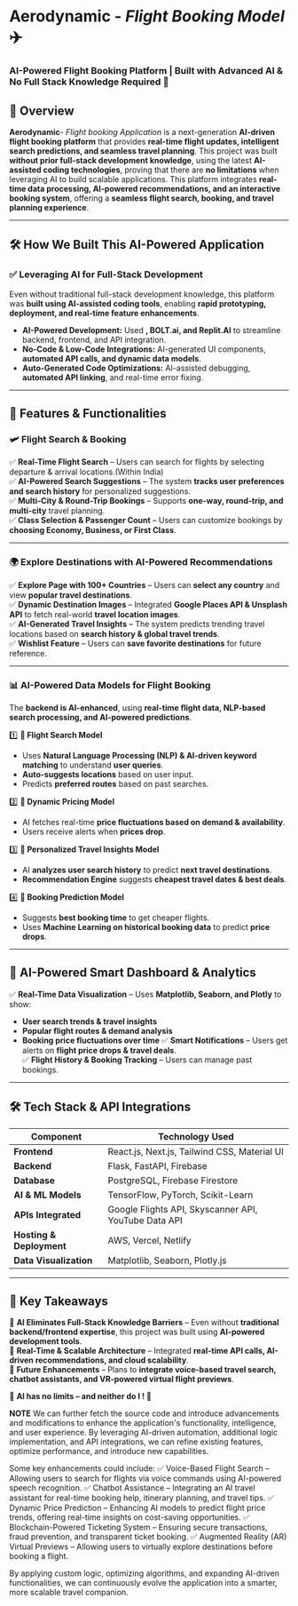# **Aerodynamic** - *Flight Booking Model* ✈️
### **AI-Powered Flight Booking Platform | Built with Advanced AI & No Full Stack Knowledge Required 🚀**

## **📌 Overview**
**Aerodynamic**- *Flight booking Application* is a next-generation **AI-driven flight booking platform** that provides **real-time flight updates, intelligent search predictions, and seamless travel planning**. This project was built **without prior full-stack development knowledge**, using the latest **AI-assisted coding technologies**, proving that there are **no limitations** when leveraging AI to build scalable applications.
This platform integrates **real-time data processing, AI-powered recommendations, and an interactive booking system**, offering a **seamless flight search, booking, and travel planning experience**.

---

## **🛠️ How We Built This AI-Powered Application**
### **✅ Leveraging AI for Full-Stack Development**
Even without traditional full-stack development knowledge, this platform was **built using AI-assisted coding tools**, enabling **rapid prototyping, deployment, and real-time feature enhancements**.  
- **AI-Powered Development:** Used **, BOLT.ai, and Replit.AI** to streamline backend, frontend, and API integration.  
- **No-Code & Low-Code Integrations:** AI-generated UI components, **automated API calls, and dynamic data models**.  
- **Auto-Generated Code Optimizations:** AI-assisted debugging, **automated API linking**, and real-time error fixing.  

---

## **🔹 Features & Functionalities**
### **🛩️ Flight Search & Booking**
✅ **Real-Time Flight Search** – Users can search for flights by selecting departure & arrival locations.(Within India)  
✅ **AI-Powered Search Suggestions** – The system **tracks user preferences and search history** for personalized suggestions.  
✅ **Multi-City & Round-Trip Bookings** – Supports **one-way, round-trip, and multi-city** travel planning.  
✅ **Class Selection & Passenger Count** – Users can customize bookings by **choosing Economy, Business, or First Class**.

---

### **🌍 Explore Destinations with AI-Powered Recommendations**
✅ **Explore Page with 100+ Countries** – Users can **select any country** and view **popular travel destinations**.  
✅ **Dynamic Destination Images** – Integrated **Google Places API & Unsplash API** to fetch real-world **travel location images**.  
✅ **AI-Generated Travel Insights** – The system predicts trending travel locations based on **search history & global travel trends**.  
✅ **Wishlist Feature** – Users can **save favorite destinations** for future reference.  

---

### **📊 AI-Powered Data Models for Flight Booking**
The **backend is AI-enhanced**, using **real-time flight data, NLP-based search processing, and AI-powered predictions**.

1️⃣ **📍 Flight Search Model**  
   - Uses **Natural Language Processing (NLP) & AI-driven keyword matching** to understand **user queries**.
   - **Auto-suggests locations** based on user input.  
   - Predicts **preferred routes** based on past searches.

2️⃣ **💸 Dynamic Pricing Model**  
   - AI fetches real-time **price fluctuations based on demand & availability**.  
   - Users receive alerts when **prices drop**.  

3️⃣ **🚀 Personalized Travel Insights Model**  
   - AI **analyzes user search history** to predict **next travel destinations**.  
   - **Recommendation Engine** suggests **cheapest travel dates & best deals**.  

4️⃣ **📅 Booking Prediction Model**  
   - Suggests **best booking time** to get cheaper flights.  
   - Uses **Machine Learning on historical booking data** to predict **price drops**.

---

## **🔹 AI-Powered Smart Dashboard & Analytics**
✅ **Real-Time Data Visualization** – Uses **Matplotlib, Seaborn, and Plotly** to show:
   - **User search trends & travel insights**
   - **Popular flight routes & demand analysis**
   - **Booking price fluctuations over time**
✅ **Smart Notifications** – Users get alerts on **flight price drops & travel deals**.  
✅ **Flight History & Booking Tracking** – Users can manage past bookings.  

---

## **🛠️ Tech Stack & API Integrations**
| **Component**        | **Technology Used**  |
|--------------------|------------------|
| **Frontend**       | React.js, Next.js, Tailwind CSS, Material UI |
| **Backend**        | Flask, FastAPI, Firebase |
| **Database**       | PostgreSQL, Firebase Firestore |
| **AI & ML Models** | TensorFlow, PyTorch, Scikit-Learn |
| **APIs Integrated**| Google Flights API, Skyscanner API, YouTube Data API |
| **Hosting & Deployment** | AWS, Vercel, Netlify |
| **Data Visualization** | Matplotlib, Seaborn, Plotly.js |

---

## **🚀 Key Takeaways**
🔹 **AI Eliminates Full-Stack Knowledge Barriers** – Even without **traditional backend/frontend expertise**, this project was built using **AI-powered development tools**.  
🔹 **Real-Time & Scalable Architecture** – Integrated **real-time API calls, AI-driven recommendations, and cloud scalability**.  
🔹 **Future Enhancements** – Plans to **integrate voice-based travel search, chatbot assistants, and VR-powered virtual flight previews**.  

📌 **AI has no limits – and neither do I ! 🚀**  

**NOTE**
We can further fetch the source code and introduce advancements and modifications to enhance the application's functionality, intelligence, and user experience. By leveraging AI-driven automation, additional logic implementation, and API integrations, we can refine existing features, optimize performance, and introduce new capabilities.

Some key enhancements could include:
✅ Voice-Based Flight Search – Allowing users to search for flights via voice commands using AI-powered speech recognition.
✅ Chatbot Assistance – Integrating an AI travel assistant for real-time booking help, itinerary planning, and travel tips.
✅ Dynamic Price Prediction – Enhancing AI models to predict flight price trends, offering real-time insights on cost-saving opportunities.
✅ Blockchain-Powered Ticketing System – Ensuring secure transactions, fraud prevention, and transparent ticket booking.
✅ Augmented Reality (AR) Virtual Previews – Allowing users to virtually explore destinations before booking a flight.

By applying custom logic, optimizing algorithms, and expanding AI-driven functionalities, we can continuously evolve the application into a smarter, more scalable travel companion.
